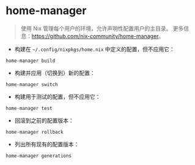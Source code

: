 # home-manager

> 使用 Nix 管理每个用户的环境，允许声明性配置用户的主目录。
> 更多信息：<https://github.com/nix-community/home-manager>。

- 构建在 `~/.config/nixpkgs/home.nix` 中定义的配置，但不应用它：

`home-manager build`

- 构建并应用（切换到）新的配置：

`home-manager switch`

- 构建用于测试的配置，但不应用它：

`home-manager test`

- 回滚到之前的配置版本：

`home-manager rollback`

- 列出所有现有的配置版本：

`home-manager generations`